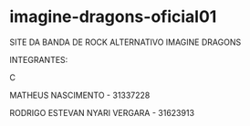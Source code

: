 # imagine-dragons-oficial01

SITE DA BANDA DE ROCK ALTERNATIVO IMAGINE DRAGONS 

INTEGRANTES:

C

MATHEUS NASCIMENTO - 31337228

RODRIGO ESTEVAN NYARI VERGARA - 31623913